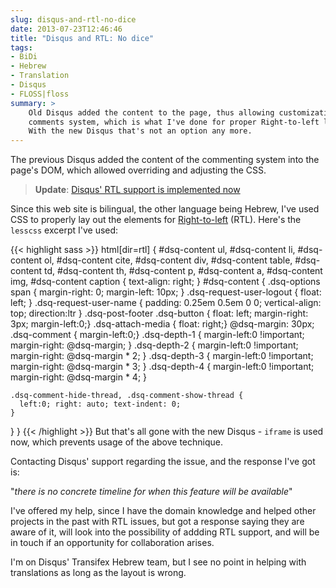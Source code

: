 ```yaml
---
slug: disqus-and-rtl-no-dice
date: 2013-07-23T12:46:46
title: "Disqus and RTL: No dice"
tags:
- BiDi
- Hebrew
- Translation
- Disqus
- FLOSS|floss 
summary: >
    Old Disqus added the content to the page, thus allowing customization of the
    comments system, which is what I've done for proper Right-to-left layout.
    With the new Disqus that's not an option any more.
---
```

The previous Disqus added the content of the commenting system into the
page's DOM, which allowed overriding and adjusting the CSS.

> **Update**: [Disqus' RTL support is implemented now](/en/2013/09/disqus-got-rtl/)

Since this web site is bilingual, the other language being Hebrew, I've
used CSS to properly lay out the elements for
[Right-to-left](http://en.wikipedia.org/wiki/Right-to-left) (RTL).
Here's the `lesscss` excerpt I've used:

{{< highlight sass >}} 
html[dir=rtl] {
  #dsq-content ul, #dsq-content li, #dsq-content ol, #dsq-content cite,
  #dsq-content div, #dsq-content table, #dsq-content td, #dsq-content th,
  #dsq-content p, #dsq-content a, #dsq-content img, #dsq-content caption {
    text-align: right; }
  #dsq-content {
    .dsq-options span { margin-right: 0; margin-left: 10px; }
    .dsq-request-user-logout { float: left; }
    .dsq-request-user-name { padding: 0.25em 0.5em 0 0; vertical-align: top; direction:ltr }
    .dsq-post-footer .dsq-button { float: left; margin-right: 3px; margin-left:0;}
    .dsq-attach-media { float: right;}
    @dsq-margin: 30px;
    .dsq-comment { margin-left:0;}
    .dsq-depth-1 { margin-left:0 !important; margin-right: @dsq-margin;  }
    .dsq-depth-2 { margin-left:0 !important; margin-right: @dsq-margin * 2;  }
    .dsq-depth-3 { margin-left:0 !important; margin-right: @dsq-margin * 3;  }
    .dsq-depth-4 { margin-left:0 !important; margin-right: @dsq-margin * 4;  }

    .dsq-comment-hide-thread, .dsq-comment-show-thread {
      left:0; right: auto; text-indent: 0;
    }
  }
}
{{< /highlight >}}
But that's all gone with the new Disqus - `iframe` is used now, which
prevents usage of the above technique.

Contacting Disqus' support regarding the issue, and the response I've got is:

"_there is no concrete timeline for when this feature will be available_"

I've offered my help, since I have the domain knowledge and helped other
projects in the past with RTL issues, but got a response saying they are
aware of it, will look into the possibility of addding RTL support, and
will be in touch if an opportunity for collaboration arises.

I'm on Disqus' Transifex Hebrew team, but I see no point in helping with
translations as long as the layout is wrong.
